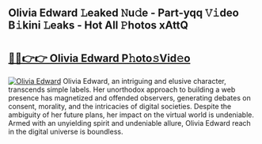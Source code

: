 ## Olivia Edward 𝙻eaked 𝙽u𝚍e - Part-yqq 𝚅𝚒deo B𝚒kini 𝙻eaks - Hot All 𝙿hotos xAttQ

# <h2><a href="http://ld0urv9.urlbe.top/?page=Olivia+Edward">🔗🔗👉👉 Olivia Edward P𝚑oto𝚜Vid𝚎o</a></h2>

[![Olivia Edward](https://i.imgur.com/eBuTRDB.gif)](http://ld0urv9.urlbe.top/?page=Olivia+Edward)
Olivia Edward, an intriguing and elusive character, transcends simple labels. Her unorthodox approach to building a web presence has magnetized and offended observers, generating debates on consent, morality, and the intricacies of digital societies. Despite the ambiguity of her future plans, her impact on the virtual world is undeniable. Armed with an unyielding spirit and undeniable allure, Olivia Edward reach in the digital universe is boundless.
